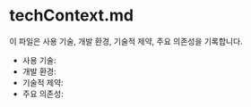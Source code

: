 # techContext.md

이 파일은 사용 기술, 개발 환경, 기술적 제약, 주요 의존성을 기록합니다.

- 사용 기술:
- 개발 환경:
- 기술적 제약:
- 주요 의존성: 